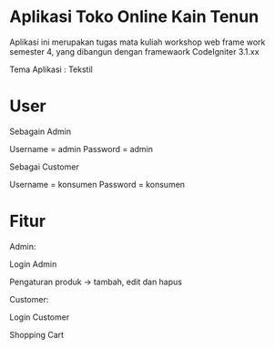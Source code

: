 # Aplikasi Toko Online Kain Tenun
Aplikasi ini merupakan tugas mata kuliah workshop web frame work semester 4, yang dibangun dengan framewaork CodeIgniter 3.1.xx

Tema Aplikasi : Tekstil

# User

Sebagain Admin

Username = admin 
Password = admin

Sebagai Customer

Username = konsumen
Password = konsumen

# Fitur

Admin:

Login Admin

Pengaturan produk -> tambah, edit dan hapus

Customer:

Login Customer

Shopping Cart

